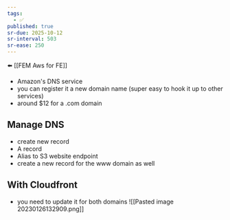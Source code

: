 ```yaml
---
tags:
  - ✅
published: true
sr-due: 2025-10-12
sr-interval: 503
sr-ease: 250
---
```


⬅️ [[FEM Aws for FE]]
- Amazon's DNS service
- you can register it a new domain name (super easy to hook it up to other services)
- around $12 for a .com domain

## Manage DNS
- create new record
- A record
- Alias to S3 website endpoint
- create a new record for the www domain as well

## With Cloudfront
- you need to update it for both domains
![[Pasted image 20230126132909.png]]